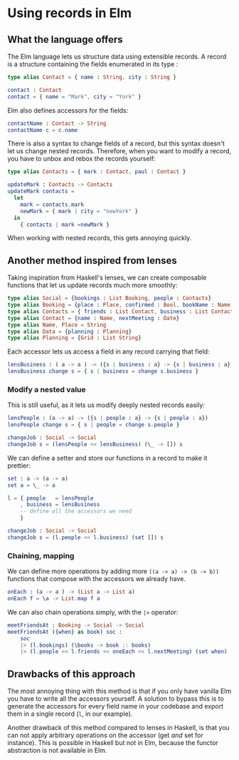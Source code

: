 Using records in Elm
====================

## What the language offers

The Elm language lets us structure data using extensible records.
A record is a structure containing the fields enumerated in its type :
```elm
type alias Contact = { name : String, city : String }

contact : Contact
contact = { name = "Mark", city = "York" }
```

Elm also defines accessors for the fields:
```elm
contactName : Contact -> String
contactName c = c.name
```

There is also a syntax to change fields of a record, but this syntax doesn't let us change nested records.
Therefore, when you want to modify a record, you have to unbox and rebox the records yourself:
```elm
type alias Contacts = { mark : Contact, paul : Contact }

updateMark : Contacts -> Contacts
updateMark contacts = 
  let 
    mark = contacts.mark
    newMark = { mark | city = "newYork" }
  in
    { contacts | mark =newMark }
```

When working with nested records, this gets annoying quickly. 

## Another method inspired from lenses

Taking inspiration from Haskell's lenses, we can create composable functions that let us update records much more smoothly: 
```elm
type alias Social = {bookings : List Booking, people : Contacts}
type alias Booking = {place : Place, confirmed : Bool, bookName : Name, when : Date}
type alias Contacts = { friends : List Contact, business : List Contact}
type alias Contact = {name : Name, nextMeeting : Date}
type alias Name, Place = String
type alias Data = {planning : Planning}
type alias Planning = {Grid : List String}
```

Each accessor lets us access a field in any record carrying that field:
```elm
lensBusiness : ( a -> a ) -> ({s | business : a} -> {s | business : a})  
lensBusiness change s = { s | business = change s.business }
```

### Modify a nested value

This is still useful, as it lets us modify deeply nested records easily:
```elm
lensPeople : (a -> a) -> ({s | people : a} -> {s | people : a})
lensPeople change s = { s | people = change s.people }

changeJob : Social -> Social
changeJob s = (lensPeople << lensBusiness) (\_ -> []) s
```

We can define a setter and store our functions in a record to make it prettier:
```elm
set : a -> (a -> a)
set a = \_ -> a

l = { people   = lensPeople
    , business = lensBusiness
    -- define all the accessors we need
    }

changeJob : Social -> Social
changeJob s = (l.people << l.business) (set []) s
```

### Chaining, mapping

We can define more operations by adding more `((a -> a) -> (b -> b))` functions that compose with the accessors we already have.
```elm
onEach : (a -> a ) -> (List a -> List a)
onEach f = \a -> List.map f a
```

We can also chain operations simply, with the `|>` operator:
```elm
meetFriendsAt : Booking -> Social -> Social 
meetFriendsAt ({when} as book) soc : 
    soc
    |> (l.bookings) (\books -> book :: books)
    |> (l.people << l.friends << oneEach << l.nextMeeting) (set when)
```

## Drawbacks of this approach

The most annoying thing with this method is that if you only have vanilla Elm you have to write all the accessors yourself.
A solution to bypass this is to generate the accessors for every field name in your codebase and export them in a single record (`l`, in our example).

Another drawback of this method compared to lenses in Haskell, is that you can not apply arbitrary operations on the accessor (get *and* set for instance).
This is possible in Haskell but not in Elm, because the functor abstraction is not available in Elm.
